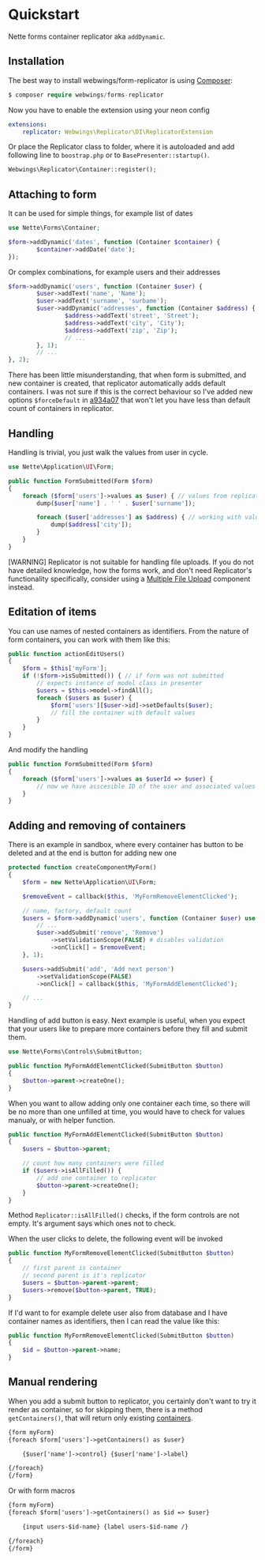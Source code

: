 Quickstart
==========

Nette forms container replicator aka `addDynamic`.



Installation
------------

The best way to install webwings/form-replicator is using  [Composer](http://getcomposer.org/):

```php
$ composer require webwings/forms-replicator
```

Now you have to enable the extension using your neon config

```yml
extensions:
	replicator: Webwings\Replicator\DI\ReplicatorExtension
```

Or place the Replicator class to folder, where it is autoloaded and add following line to `boostrap.php` or to `BasePresenter::startup()`.

```php
Webwings\Replicator\Container::register();
```


Attaching to form
-----------------

It can be used for simple things, for example list of dates

```php
use Nette\Forms\Container;

$form->addDynamic('dates', function (Container $container) {
		$container->addDate('date');
});
```

Or complex combinations, for example users and their addresses

```php
$form->addDynamic('users', function (Container $user) {
		$user->addText('name', 'Name');
		$user->addText('surname', 'surbame');
		$user->addDynamic('addresses', function (Container $address) {
				$address->addText('street', 'Street');
				$address->addText('city', 'City');
				$address->addText('zip', 'Zip');
				// ...
		}, 1);
		// ...
}, 2);
```

There has been little misunderstanding, that when form is submitted, and new container is created, that replicator automatically adds default containers. I was not sure if this is the correct behaviour so I've added new options `$forceDefault` in [a934a07](https://github.com/Kdyby/Replicator/blob/master/src/Kdyby/Replicator/Container.php#L62) that won't let you have less than default count of containers in replicator.


Handling
--------

Handling is trivial, you just walk the values from user in cycle.

```php
use Nette\Application\UI\Form;

public function FormSubmitted(Form $form)
{
	foreach ($form['users']->values as $user) { // values from replicator
		dump($user['name'] . ' ' . $user['surname']);

		foreach ($user['addresses'] as $address) { // working with values from container
			dump($address['city']);
		}
	}
}
```

[WARNING]
Replicator is not suitable for handling file uploads. If you do not have detailed knowledge, how the forms work, and don't need Replicator's functionality specifically, consider using a [Multiple File Upload](http://addons.nette.org/jkuchar/multiplefileupload) component instead.


Editation of items
------------------

You can use names of nested containers as identifiers. From the nature of form containers, you can work with them like this:

```php
public function actionEditUsers()
{
	$form = $this['myForm'];
	if (!$form->isSubmitted()) { // if form was not submitted
		// expects instance of model class in presenter
		$users = $this->model->findAll();
		foreach ($users as $user) {
			$form['users'][$user->id]->setDefaults($user);
			// fill the container with default values
		}
	}
}
```

And modify the handling

```php
public function FormSubmitted(Form $form)
{
	foreach ($form['users']->values as $userId => $user) {
		// now we have asscesible ID of the user and associated values from the container
	}
}
```


Adding and removing of containers
---------------------------------

There is an example in sandbox, where every container has button to be deleted and at the end is button for adding new one

```php
protected function createComponentMyForm()
{
	$form = new Nette\Application\UI\Form;

	$removeEvent = callback($this, 'MyFormRemoveElementClicked');

	// name, factory, default count
	$users = $form->addDynamic('users', function (Container $user) use ($removeEvent) {
		// ...
		$user->addSubmit('remove', 'Remove')
			->setValidationScope(FALSE) # disables validation
			->onClick[] = $removeEvent;
	}, 1);

	$users->addSubmit('add', 'Add next person')
		->setValidationScope(FALSE)
		->onClick[] = callback($this, 'MyFormAddElementClicked');

	// ...
}
```

Handling of add button is easy. Next example is useful, when you expect that your users like to prepare more containers before they fill and submit them.

```php
use Nette\Forms\Controls\SubmitButton;

public function MyFormAddElementClicked(SubmitButton $button)
{
	$button->parent->createOne();
}
```

When you want to allow adding only one container each time, so there will be no more than one unfilled at time, you would have to check for values manualy, or with helper function.

```php
public function MyFormAddElementClicked(SubmitButton $button)
{
	$users = $button->parent;

	// count how many containers were filled
	if ($users->isAllFilled()) {
		// add one container to replicator
		$button->parent->createOne();
	}
}
```

Method `Replicator::isAllFilled()` checks, if the form controls are not empty. It's argument says which ones not to check.

When the user clicks to delete, the following event will be invoked

```php
public function MyFormRemoveElementClicked(SubmitButton $button)
{
	// first parent is container
	// second parent is it's replicator
	$users = $button->parent->parent;
	$users->remove($button->parent, TRUE);
}
```

If I'd want to for example delete user also from database and I have container names as identifiers, then I can read the value like this:

```php
public function MyFormRemoveElementClicked(SubmitButton $button)
{
	$id = $button->parent->name;
}
```


Manual rendering
----------------

When you add a submit button to replicator, you certainly don't want to try it render as container, so for skipping them, there is a method `getContainers()`, that will return only existing [containers](doc:/en/forms#toc-addcontainer).

```html
{form myForm}
{foreach $form['users']->getContainers() as $user}

	{$user['name']->control} {$user['name']->label}

{/foreach}
{/form}
```

Or with form macros

```html
{form myForm}
{foreach $form['users']->getContainers() as $id => $user}

	{input users-$id-name} {label users-$id-name /}

{/foreach}
{/form}
```

